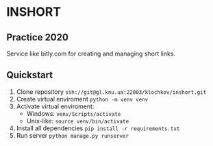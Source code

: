 # INSHORT

## Practice 2020
Service like bitly.com for creating and managing short links.

## Quickstart
1. Clone repository `ssh://git@gl.knu.ua:22003/klochkov/inshort.git`
2. Create virtual enviroment `python -m venv venv`
3. Activate virtual enviroment:
    * Windows: `venv/Scripts/activate`
    * Unix-like: `source venv/bin/activate` 
4. Install all dependencies `pip install -r requirements.txt`
5. Run server `python manage.py runserver`

